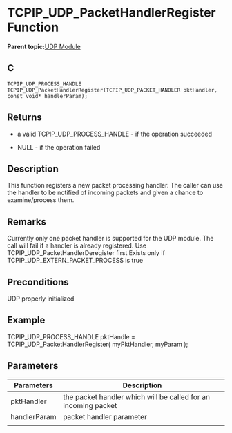 # TCPIP\_UDP\_PacketHandlerRegister Function

**Parent topic:**[UDP Module](GUID-D2D8E9C8-0778-41E2-8F0B-194954B92250.md)

## C

```
TCPIP_UDP_PROCESS_HANDLE TCPIP_UDP_PacketHandlerRegister(TCPIP_UDP_PACKET_HANDLER pktHandler, const void* handlerParam); 
```

## Returns

-   a valid TCPIP\_UDP\_PROCESS\_HANDLE - if the operation succeeded

-   NULL - if the operation failed


## Description

This function registers a new packet processing handler. The caller can use the handler to be notified of incoming packets and given a chance to examine/process them.

## Remarks

Currently only one packet handler is supported for the UDP module. The call will fail if a handler is already registered. Use TCPIP\_UDP\_PacketHandlerDeregister first Exists only if TCPIP\_UDP\_EXTERN\_PACKET\_PROCESS is true

## Preconditions

UDP properly initialized

## Example

TCPIP\_UDP\_PROCESS\_HANDLE pktHandle = TCPIP\_UDP\_PacketHandlerRegister\( myPktHandler, myParam \);

## Parameters

|Parameters|Description|
|----------|-----------|
|pktHandler|the packet handler which will be called for an incoming packet|
|handlerParam|packet handler parameter|
|||

